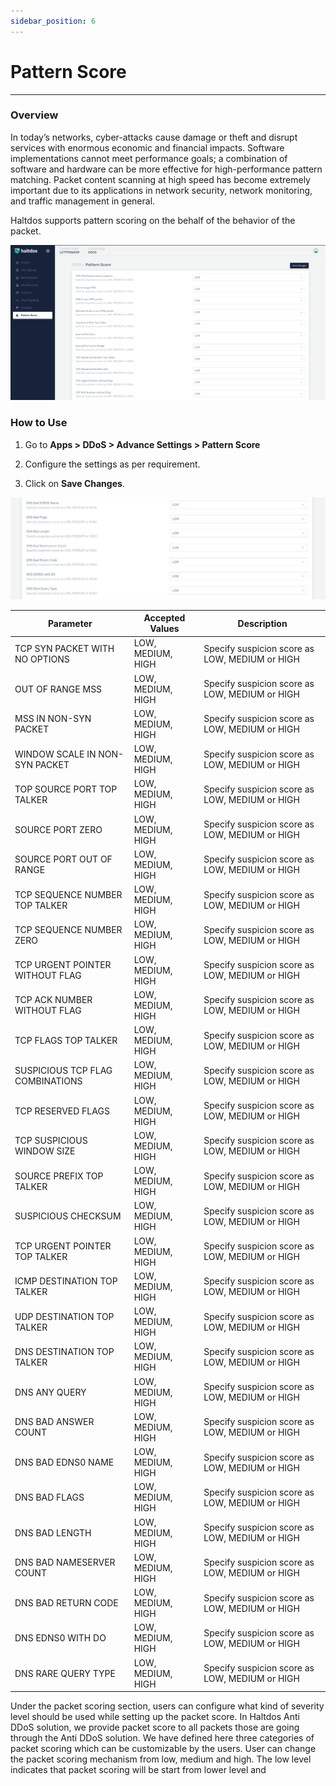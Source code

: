 ```yaml
---
sidebar_position: 6
---
```


# Pattern Score

---

### Overview

In today’s networks, cyber-attacks cause damage or theft and disrupt services with enormous economic and financial impacts. Software implementations cannot meet performance goals; a combination of software and hardware can be more effective for high-performance pattern matching. Packet content scanning at high speed has become extremely important due to its applications in network security, network monitoring, and traffic management in general. 

Haltdos supports pattern scoring on the behalf of the behavior of the packet.

![pattern_score](/img/ddos/v7/docs/paternscore.png)

### How to Use

1. Go to **Apps > DDoS > Advance Settings > Pattern Score**

2. Configure the settings as per requirement.

3. Click on **Save Changes**.

![pattern_score](/img/ddos/v7/docs/patternscore2.png)

| Parameter                        | Accepted Values   | Description                                    |
|----------------------------------|-------------------|------------------------------------------------|
| TCP SYN PACKET WITH NO OPTIONS   | LOW, MEDIUM, HIGH | Specify suspicion score as LOW, MEDIUM or HIGH |
| OUT OF RANGE MSS                 | LOW, MEDIUM, HIGH | Specify suspicion score as LOW, MEDIUM or HIGH |
| MSS IN NON-SYN PACKET            | LOW, MEDIUM, HIGH | Specify suspicion score as LOW, MEDIUM or HIGH |
| WINDOW SCALE IN NON-SYN PACKET   | LOW, MEDIUM, HIGH | Specify suspicion score as LOW, MEDIUM or HIGH |
| TOP SOURCE PORT TOP TALKER       | LOW, MEDIUM, HIGH | Specify suspicion score as LOW, MEDIUM or HIGH |
| SOURCE PORT ZERO                 | LOW, MEDIUM, HIGH | Specify suspicion score as LOW, MEDIUM or HIGH |
| SOURCE PORT OUT OF RANGE         | LOW, MEDIUM, HIGH | Specify suspicion score as LOW, MEDIUM or HIGH |
| TCP SEQUENCE NUMBER TOP TALKER   | LOW, MEDIUM, HIGH | Specify suspicion score as LOW, MEDIUM or HIGH |
| TCP SEQUENCE NUMBER ZERO         | LOW, MEDIUM, HIGH | Specify suspicion score as LOW, MEDIUM or HIGH |
| TCP URGENT POINTER WITHOUT FLAG  | LOW, MEDIUM, HIGH | Specify suspicion score as LOW, MEDIUM or HIGH |
| TCP ACK NUMBER WITHOUT FLAG      | LOW, MEDIUM, HIGH | Specify suspicion score as LOW, MEDIUM or HIGH |
| TCP FLAGS TOP TALKER             | LOW, MEDIUM, HIGH | Specify suspicion score as LOW, MEDIUM or HIGH |
| SUSPICIOUS TCP FLAG COMBINATIONS | LOW, MEDIUM, HIGH | Specify suspicion score as LOW, MEDIUM or HIGH |
| TCP RESERVED FLAGS               | LOW, MEDIUM, HIGH | Specify suspicion score as LOW, MEDIUM or HIGH |
| TCP SUSPICIOUS WINDOW SIZE       | LOW, MEDIUM, HIGH | Specify suspicion score as LOW, MEDIUM or HIGH |
| SOURCE PREFIX TOP TALKER         | LOW, MEDIUM, HIGH | Specify suspicion score as LOW, MEDIUM or HIGH |
| SUSPICIOUS CHECKSUM              | LOW, MEDIUM, HIGH | Specify suspicion score as LOW, MEDIUM or HIGH |
| TCP URGENT POINTER TOP TALKER    | LOW, MEDIUM, HIGH | Specify suspicion score as LOW, MEDIUM or HIGH |
| ICMP DESTINATION TOP TALKER      | LOW, MEDIUM, HIGH | Specify suspicion score as LOW, MEDIUM or HIGH |
| UDP DESTINATION TOP TALKER       | LOW, MEDIUM, HIGH | Specify suspicion score as LOW, MEDIUM or HIGH |
| DNS DESTINATION TOP TALKER       | LOW, MEDIUM, HIGH | Specify suspicion score as LOW, MEDIUM or HIGH |
| DNS ANY QUERY                    | LOW, MEDIUM, HIGH | Specify suspicion score as LOW, MEDIUM or HIGH |
| DNS BAD ANSWER COUNT             | LOW, MEDIUM, HIGH | Specify suspicion score as LOW, MEDIUM or HIGH |
| DNS BAD EDNS0 NAME               | LOW, MEDIUM, HIGH | Specify suspicion score as LOW, MEDIUM or HIGH |
| DNS BAD FLAGS                    | LOW, MEDIUM, HIGH | Specify suspicion score as LOW, MEDIUM or HIGH |
| DNS BAD LENGTH                   | LOW, MEDIUM, HIGH | Specify suspicion score as LOW, MEDIUM or HIGH |
| DNS BAD NAMESERVER COUNT         | LOW, MEDIUM, HIGH | Specify suspicion score as LOW, MEDIUM or HIGH |
| DNS BAD RETURN CODE              | LOW, MEDIUM, HIGH | Specify suspicion score as LOW, MEDIUM or HIGH |
| DNS EDNS0 WITH DO                | LOW, MEDIUM, HIGH | Specify suspicion score as LOW, MEDIUM or HIGH |
| DNS RARE QUERY TYPE              | LOW, MEDIUM, HIGH | Specify suspicion score as LOW, MEDIUM or HIGH |


Under the packet scoring section, users can configure what kind of severity level should be used while setting up the packet score.
In Haltdos Anti DDoS solution, we provide packet score to all packets those are going through the Anti DDoS solution. We have defined here three categories of packet scoring which can be customizable by the users. User can change the packet scoring mechanism from low, medium and high.
The low level indicates that packet scoring will be start from lower level and 

